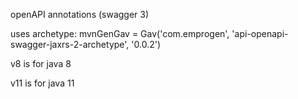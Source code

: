 openAPI annotations (swagger 3)

uses archetype:
    mvnGenGav = Gav('com.emprogen', 'api-openapi-swagger-jaxrs-2-archetype', '0.0.2')

v8 is for java 8

v11 is for java 11